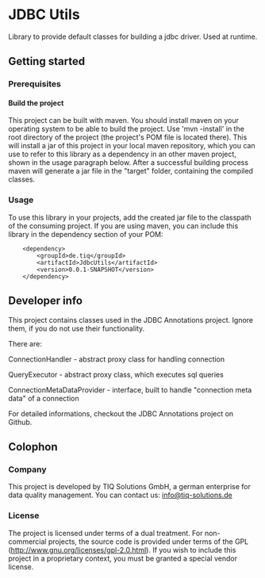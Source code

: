 # JDBC Utils

Library to provide default classes for building a jdbc driver. Used at runtime.
 
## Getting started

### Prerequisites

#### Build the project
This project can be built with maven. You should install maven on your operating system to be able to build the project. 
Use 'mvn -install' in the root directory of the project (the project's POM file is located there). 
This will install a jar of this project in your local maven repository, which you can use to refer to this library as a dependency in an other maven project, shown in the usage paragraph below. 
After a successful building process maven will generate a jar file in the "target" folder, containing the compiled classes.

### Usage
      
To use this library in your projects, add the created jar file to the classpath of the consuming project. 
If you are using maven, you can include this library in the dependency section of your POM:

		<dependency>
			<groupId>de.tiq</groupId>
			<artifactId>JdbcUtils</artifactId>
			<version>0.0.1-SNAPSHOT</version>
		</dependency>	

## Developer info

This project contains classes used in the JDBC Annotations project. Ignore them, if you do not use their functionality.  

There are: 

ConnectionHandler          - abstract proxy class for handling connection

QueryExecutor		   - abstract proxy class, which executes sql queries

ConnectionMetaDataProvider - interface, built to handle "connection meta data" of a connection  
 
 
For detailed informations, checkout the JDBC Annotations project on Github.

## Colophon		

### Company

This project is developed by TIQ Solutions GmbH, a german enterprise for data quality management.
You can contact us: info@tiq-solutions.de 

### License 

The project is licensed under terms of a dual treatment. For non-commercial projects, the source code is provided under terms of the GPL (http://www.gnu.org/licenses/gpl-2.0.html).
If you wish to include this project in a proprietary context, you must be granted a special vendor license.   

